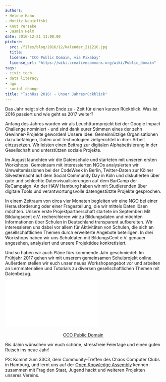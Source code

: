 ```yaml
---
authors: 
- Helene Hahn
- Moritz Neujeffski
- Knut Perseke
- Jasmin Helm
date: 2016-12-21 11:00:00
picture:
  src: /files/blog/2016/12/kalender_211216.jpg
  title: 
  license: "CCO Public Domain, via Pixabay"
  license_url: "https://wiki.creativecommons.org/wiki/Public_domain"
tags:
- civic tech
- data literacy
- ngo
- social change
title: "Tschüss 2016! - Unser Jahresrückblick"
---
```


Das Jahr neigt sich dem Ende zu - Zeit für einen kurzen Rückblick. Was ist 2016 passiert und wie geht es 2017 weiter?

Anfang des Jahres wurden wir als Leuchtturmprojekt bei der Google Impact Challenge nominiert - und sind dank eurer Stimmen eines der zehn Gewinner-Projekte geworden! Unsere Idee: Gemeinnützige Organisationen dazu befähigen, Daten und Technologien zielgerichtet in ihrer Arbeit einzusetzen. Wir leisten einen Beitrag zur digitalen Alphabetisierung in der Gesellschaft und unterstützen soziale Projekte. 

Im August launchten wir die Datenschule und starteten mit unseren ersten Workshops: Gemeinsam mit interessierten NGOs analysierten wir Umweltemissionen bei der CodeWeek in Berlin, Twitter-Daten zur Kölner Silvesternacht auf dem Social Community Day in Köln und diskutierten über gute und schlechte Datenvisualisierungen auf dem BarCamp der ReCampaign. An der HAW Hamburg haben wir mit Studierenden über digitale Tools und verantwortungsvolle datengestützte Projekte gesprochen. 

In einem Zeitraum von circa vier Monaten begleiten wir eine NGO bei einer Herausforderung oder einer Fragestellung, die wir mittels Daten lösen möchten. Unsere erste Projektpartnerschaft startete im September: Mit Bildungscent e.V. recherchieren wir zu Bildungsdaten und möchten Informationen über Schulen in Deutschland transparent aufbereiten. Wir interessieren uns dabei vor allem für Aktivitäten von Schulen, die sich an gesellschaftlichen Themen durch erweiterte Angebote beteiligen. In drei Workshops haben wir uns Schuldaten mit BildungsCent e.V. genauer angesehen, analysiert und unsere Projektidee konkretisiert.

Und so haben wir auch Pläne fürs kommende Jahr geschmiedet: Im Frühjahr 2017 gehen wir mit unserem gemeinsamen Schulprojekt online. Außerdem stellen wir euch unser neues Workshopangebot vor und arbeiten an Lernmaterialien und Tutorials zu diversen gesellschaftlichen Themen mit Datenbezug.

![Weihnachtskarte](/files/blog/2016/12/lebkuchen_211216.pdf "Lebkuchen")<center>[CCO Public Domain](https://wiki.creativecommons.org/wiki/Public_domain)</center>

Bis dahin wünschen wir euch schöne, stressfreie Feiertage und einen guten Rutsch ins neue Jahr! 

PS: Kommt zum 33C3, dem Community-Treffen des Chaos Computer Clubs in Hamburg, und lernt uns auf der [Open Knowledge Assembly](https://events.ccc.de/congress/2016/wiki/Assembly:Open_Knowledge_Assembly) kennen - zusammen mit Frag den Staat, Jugend hackt und weiteren Projekten unseres Vereins.